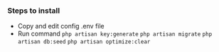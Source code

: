 ### Steps to install

<ul>
    <li>
        Copy and edit config .env file
    </li>
    <li>
        Run command
        <code>php artisan key:generate</code>
        <code>php artisan migrate</code>
        <code>php artisan db:seed</code>
        <code>php artisan optimize:clear</code>
    </li>
</ul>